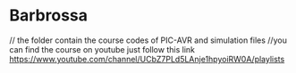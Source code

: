 # Barbrossa
// the folder contain the course codes of PIC-AVR and simulation files 
//you can find the course on youtube just follow this link https://www.youtube.com/channel/UCbZ7PLd5LAnje1hpyoiRW0A/playlists
